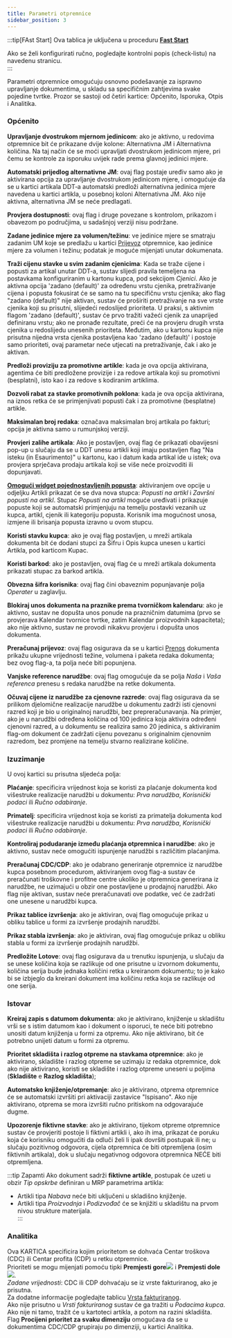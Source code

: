 ```yaml
---
title: Parametri otpremnice
sidebar_position: 3
---
```


:::tip[FAst Start]
Ova tablica je uključena u proceduru [**Fast Start**](/docs/guide/fast-start)

Ako se želi konfigurirati ručno, pogledajte kontrolni popis (check‑listu) na navedenu stranicu.   
:::

Parametri otpremnice omogućuju osnovno podešavanje za ispravno upravljanje dokumentima, u skladu sa specifičnim zahtjevima svake pojedine tvrtke. Prozor se sastoji od četiri kartice: Općenito, Isporuka, Otpis i Analitika.  

### Općenito

**Upravljanje dvostrukom mjernom jedinicom**: ako je aktivno, u redovima otpremnice bit će prikazane dvije kolone: Alternativna JM i Alternativna količina. Na taj način će se moći upravljati dvostrukom jedinicom mjere, pri čemu se kontrole za isporuku uvijek rade prema glavnoj jedinici mjere.   

**Automatski prijedlog alternativne JM**: ovaj flag postaje uređiv samo ako je aktivirana opcija za upravljanje dvostrukom jedinicom mjere, i omogućuje da se u kartici artikala DDT‑a automatski predloži alternativna jedinica mjere navedena u kartici artikla, u posebnoj koloni Alternativna JM. Ako nije aktivna, alternativna JM se neće predlagati.      

**Provjera dostupnosti**: ovaj flag i druge povezane s kontrolom, prikazom i obavezom po područjima, u sadašnjoj verziji nisu podržane.

**Zadane jedinice mjere za volumen/težinu**: ve jedinice mjere se smatraju zadanim UM koje se predlažu u kartici [Prijevoz](/docs/sales/sales-delivery-notes/insert-delivery-notes/sales-dn) otpremnice, kao jedinice mjere za volumen i težinu; podatak je moguće mijenjati unutar dokumenata.  

**Traži cijenu stavke u svim zadanim cjenicima**: Kada se traže cijene i popusti za artikal unutar DDT-a, sustav slijedi pravila temeljena na postavkama konfiguriranim u kartonu kupca, pod sekcijom *Cjenici*. Ako je aktivna opcija 'zadano (default)' za određenu vrstu cjenika, pretraživanje cijena i popusta fokusirat će se samo na tu specifičnu vrstu cjenika; ako flag "zadano (default)" nije aktivan, sustav će proširiti pretraživanje na sve vrste cjenika koji su prisutni, slijedeći redoslijed prioriteta. U praksi, s aktivnim flagom 'zadano (default)', sustav će prvo tražiti važeći cjenik za unaprijed definiranu vrstu; ako ne pronađe rezultate, preći će na provjeru drugih vrsta cjenika u redoslijedu unesenih prioriteta. Međutim, ako u kartonu kupca nije prisutna nijedna vrsta cjenika postavljena kao 'zadano (default)' i postoje samo prioriteti, ovaj parametar neće utjecati na pretraživanje, čak i ako je aktivan.     

**Predloži proviziju za promotivne artikle**: kada je ova opcija aktivirana, agentima će biti predložene provizije i za redove artikala koji su promotivni (besplatni), isto kao i za redove s kodiranim artiklima.    

**Dozvoli rabat za stavke promotivnih poklona**: kada je ova opcija aktivirana, na iznos retka će se primjenjivati popusti čak i za promotivne (besplatne) artikle.  

**Maksimalan broj redaka**: označava maksimalan broj artikala po fakturi; opcija je aktivna samo u rumunjskoj verziji.  

**Provjeri zalihe artikala**: Ako je postavljen, ovaj flag će prikazati obavijesni pop-up u slučaju da se u DDT unesu artikli koji imaju postavljen flag "Na isteku (in Esaurimento)" u kartonu, kao i datum kada artikal ide u istek; ova provjera sprječava prodaju artikala koji se više neće proizvoditi ili dopunjavati.

**[Omogući widget pojednostavljenih popusta](/docs/sales/sales-flow/discount-widget)**: aktiviranjem ove opcije u odjeljku Artikli prikazat će se dva nova stupca: *Popusti na artikl* i *Završni popusti na artikl*. Stupac *Popusti na artikl* moguće uređivati i prikazuje popuste koji se automatski primjenjuju na temelju postavki vezanih uz kupca, artikl, cjenik ili kategoriju popusta. Korisnik ima mogućnost unosa, izmjene ili brisanja popusta izravno u ovom stupcu.

**Koristi stavku kupca**: ako je ovaj flag postavljen, u mreži artikala dokumenta bit će dodani stupci za Šifru i Opis kupca unesen u kartici Artikla, pod karticom Kupac.      

**Koristi barkod**: ako je postavljen, ovaj flag će u mreži artikala dokumenta prikazati stupac za barkod artikla. 

**Obvezna šifra korisnika**: ovaj flag čini obaveznim popunjavanje polja *Operater* u zaglavlju.    

**Blokiraj unos dokumenta na praznike prema tvorničkom kalendaru**: ako je aktivno, sustav ne dopušta unos ponude na prazničnim datumima (prvo se provjerava Kalendar tvornice tvrtke, zatim Kalendar proizvodnih kapaciteta); ako nije aktivno, sustav ne provodi nikakvu provjeru i dopušta unos dokumenta.  

**Preračunaj prijevoz**: ovaj flag osigurava da se u kartici [Prenos](/docs/sales/sales-delivery-notes/insert-delivery-notes/sales-dn) dokumenta prikažu ukupne vrijednosti težine, volumena i paketa redaka dokumenta; bez ovog flag-a, ta polja neće biti popunjena.         

**Vanjske reference narudžbe**: ovaj flag omogućuje da se polja *Naša* i *Vaša referenca* prenesu s redaka narudžbe na retke dokumenta.  

**Očuvaj cijene iz narudžbe za cjenovne razrede**: ovaj flag osigurava da se prilikom djelomične realizacije narudžbe u dokumentu zadrži isti cjenovni razred koji je bio u originalnoj narudžbi, bez prepreračunavanja. Na primjer, ako je u narudžbi određena količina od 100 jedinica koja aktivira određeni cjenovni razred, a u dokumentu se realizira samo 20 jedinica, s aktiviranim flag-om dokument će zadržati cijenu povezanu s originalnim cjenovnim razredom, bez promjene na temelju stvarno realizirane količine.

### Izuzimanje

U ovoj kartici su prisutna sljedeća polja:    

**Plaćanje**: specificira vrijednost koja se koristi za plaćanje dokumenta kod višestruke realizacije narudžbi u dokumentu: *Prva narudžba*, *Korisnički podaci* ili *Ručno odabiranje*.

**Primatelj**: specificira vrijednost koja se koristi za primatelja dokumenta kod višestruke realizacije narudžbi u dokumentu: *Prva narudžba*, *Korisnički podaci* ili *Ručno odabiranje*.

**Kontroliraj podudaranje između plaćanja otpremnica i narudžbe**: ako je aktivno, sustav neće omogućiti ispunjenje narudžbi s različitim plaćanjima.

**Preračunaj CDC/CDP**: ako je odabrano generiranje otpremnice iz narudžbe kupca posebnom procedurom, aktiviranjem ovog flag-a sustav će preračunati troškovne i profitne centre ukoliko je otpremnica generirana iz narudžbe, ne uzimajući u obzir one postavljene u prodajnoj narudžbi. Ako flag nije aktivan, sustav neće preračunavati ove podatke, već će zadržati one unesene u narudžbi kupca.

**Prikaz tablice izvršenja**: ako je aktiviran, ovaj flag omogućuje prikaz u obliku tablice u formi za izvršenje prodajnih narudžbi.     

**Prikaz stabla izvršenja**: ako je aktiviran, ovaj flag omogućuje prikaz u obliku stabla u formi za izvršenje prodajnih narudžbi.

**Predložite Lotove**: ovaj flag osigurava da u trenutku ispunjenja, u slučaju da se unese količina koja se razlikuje od one prisutne u izvornom dokumentu, količina serija bude jednaka količini retka u kreiranom dokumentu; to je kako bi se izbjeglo da kreirani dokument ima količinu retka koja se razlikuje od one serija.

### Istovar

**Kreiraj zapis s datumom dokumenta**: ako je aktivirano, knjiženje u skladištu vrši se s istim datumom kao i dokument o isporuci, te neće biti potrebno unositi datum knjiženja u formi za otpremu. Ako nije aktivirano, bit će potrebno unijeti datum u formi za otpremu.

**Prioritet skladišta i razlog otpreme na stavkama otpremnice**: ako je aktivirano, skladište i razlog otpreme se uzimaju iz redaka otpremnice, dok ako nije aktivirano, koristi se skladište i razlog otpreme uneseni u poljima (**Skladište** e **Razlog skladišta**);

**Automatsko knjiženje/otpremanje**: ako je aktivirano, otprema otpremnice će se automatski izvršiti pri aktivaciji zastavice "Ispisano". Ako nije aktivirano, otprema se mora izvršiti ručno pritiskom na odgovarajuće dugme.  

**Upozorenje fiktivne stavke**: ako je aktivirano, tijekom otpreme otpremnice sustav će provjeriti postoje li fiktivni artikli i, ako ih ima, prikazat će poruku koja će korisniku omogućiti da odluči želi li ipak dovršiti postupak ili ne; u slučaju pozitivnog odgovora, cijela otpremnica će biti otpremljena (osim fiktivnih artikala), dok u slučaju negativnog odgovora otpremnica NEĆE biti otpremljena.

:::tip Zapamti
Ako dokument sadrži **fiktivne artikle**, postupak će uzeti u obzir *Tip opskrbe* definiran u MRP parametrima artikla:  
- Artikli tipa *Nabava* neće biti uključeni u skladišno knjiženje.    
- Artikli tipa *Proizvodnja* i *Podizvođač* će se knjižiti u skladištu na prvom nivou strukture materijala.  
:::

### Analitika

Ova KARTICA specificira kojim prioritetom se dohvaća Centar troškova (CDC) ili Centar profita (CDP) u retku otpremnice.        
Prioriteti se mogu mijenjati pomoću tipki **Premjesti gore**![](/img/neutral/common/move-up.png) i **Premjesti dole**![](/img/neutral/common/delete-cc.png).     
*Zadane vrijednosti*: CDC ili CDP dohvaćaju se iz vrste fakturiranog, ako je prisutna.      
Za dodatne informacije pogledajte tablicu [Vrsta fakturiranog](/docs/configurations/tables/sales/sales-turnover).      
Ako nije prisutno u *Vrsti fakturiranog* sustav će ga tražiti u *Podacima kupca*. Ako nije ni tamo, tražit će u kartoteci artikla, a potom na razini skladišta.         
Flag **Procijeni prioritet za svaku dimenziju** omogućava da se u dokumentima CDC/CDP grupiraju po dimenziji, u kartici Analitika.